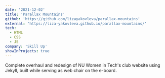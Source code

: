 ```yaml
---
date: '2021-12-02'
title: 'Parallax Mountains'
github: 'https://github.com/lizayakovleva/parallax-mountains'
external: 'https://liza-yakovleva.github.io/parallax-mountains/'
tech:
  - HTML
  - CSS
  - JS
company: 'Skill Up'
showInProjects: true
---
```


Complete overhaul and redesign of NU Women in Tech's club website using Jekyll, built while serving as web chair on the e-board.
